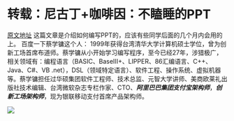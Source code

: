 # 转载：尼古丁+咖啡因：不瞌睡的PPT
[原文地址]("http://wenku.baidu.com/view/6f0cd90616fc700abb68fc3e.html") 这篇文章是介绍如何编写PPT的，应该有些同学后面的几个月内会用的上。
百度一下蔡学镛这个人：
1999年获得台湾清华大学计算机硕士学位，曾为创新工场首席布道师。蔡学镛从小开始学习编写程序，至今已经27年，涉猎极广，相关领域有：编程语言（BASIC、BaseIII+、LIPPER、86汇编语言、C++、Java、C#、VB .net），DSL（领域特定语言）、软件工程、操作系统、虚拟机器等。蔡学镛担任过华硕集团软件工程师、技术总监、元智大学讲师、美商欧莱礼出版社技术编辑、台湾微软杂志专栏作家、CTO、***阿里巴巴集团支付宝架构师***，***创新工场架构师***，现为银联移动支付首席产品架构师。

![](http://blogimages.oss-cn-hangzhou.aliyuncs.com/no_doze_ppt.png)
